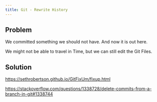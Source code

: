 ```yaml
---
title: Git - Rewrite History
---
```


## Problem
We committed something we should not have. And now it is out here.

We might not be able to travel in Time, but we can still edit the Git Files.


## Solution

https://sethrobertson.github.io/GitFixUm/fixup.html

https://stackoverflow.com/questions/1338728/delete-commits-from-a-branch-in-git#1338744

